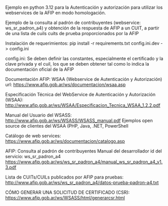 Ejemplo en python 3.12 para la Autenticación y autorización para utilizar
los webservices de la AFIP en modo homologación.

Ejemplo de la consulta al padrón de contribuyentes (webservice: ws_sr_padron_a4)
y obtención de la respuesta de AFIP a un CUIT, a partir de una lista de cuils cuits de prueba proporcionados por la AFIP

Instalación de requerimientos: pip install -r requirements.txt
config.ini.dev -> config.ini

config.ini: Se deben definir las constantes, especialmente el certificado y la clave privada y el cuil,
los que se deben obtener tal como lo indica la documentación oficial de la AFIP


Documentación AFIP:
WSAA (Webservice de Autenticación y Autorización)
url: https://www.afip.gob.ar/ws/documentacion/wsaa.asp

Especificación Técnica del WebService de Autenticación y Autorización (WSAA): 
http://www.afip.gob.ar/ws/WSAA/Especificacion_Tecnica_WSAA_1.2.2.pdf

Manual del Usuario del WSASS: 
http://www.afip.gob.ar/ws/WSASS/WSASS_manual.pdf
Ejemplos open source de clientes del WSAA (PHP, Java, .NET, PowerShell

Catálogo de web services:
https://www.afip.gob.ar/ws/documentacion/catalogo.asp

AFIP: Consulta al padrón de contribuyentes
Manual del desarrollador
id del servicio: ws_sr_padron_a4
https://www.afip.gob.ar/ws/ws_sr_padron_a4/manual_ws_sr_padron_a4_v1.3.pdf


Lista de CUITs/CUILs publicados por AFIP para pruebas: 
http://www.afip.gob.ar/ws/ws_sr_padron_a4/datos-prueba-padron-a4.txt


CÓMO GENERAR UNA SOLICITUD DE CERTIFICADO (CSR):
https://www.afip.gob.ar/ws/WSASS/html/generarcsr.html



